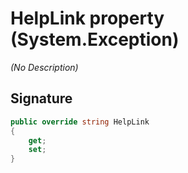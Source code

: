 # HelpLink property (System.Exception)
_(No Description)_

## Signature
```csharp
public override string HelpLink
{
    get;
    set;
}
```
